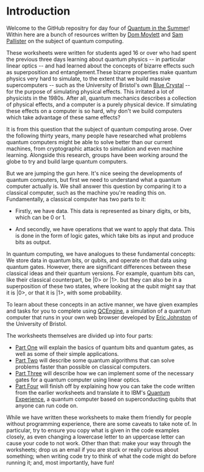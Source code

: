 # Introduction

Welcome to the GitHub repositry for day four of [Quantum in the Summer](http://www.bristol.ac.uk/physics/research/quantum/engagement/qsummer/)! Within here are a bunch of resources written by [Dom Moylett](http://research-information.bristol.ac.uk/en/persons/dom-j-moylett(4dda1234-ac14-43cf-9192-b1332f7ead2e).html) and [Sam Pallister](http://research-information.bristol.ac.uk/en/persons/sam-pallister(c76f8f71-77c2-4e76-a67c-4ce14c935a8c).html) on the subject of quantum computing.

These worksheets were written for students aged 16 or over who had spent the previous three days learning about quantum physics -- in particular linear optics -- and had learned about the concepts of bizarre effects such as superposition and entanglement.These bizarre properties make quantum physics very hard to simulate, to the extent that we build massive supercomputers -- such as the University of Bristol's own [Blue Crystal](https://www.acrc.bris.ac.uk/) -- for the purpose of simulating physical effects. This irritated a lot of physicists in the 1980s. After all, quantum mechanics describes a collection of physical effects, and a computer is a purely physical device. If simulating these effects on a computer is so hard, why don't we build computers which take advantage of these same effects?

It is from this question that the subject of quantum computing arose. Over the following thirty years, many people have researched what problems quantum computers might be able to solve better than our current machines, from cryptographic attacks to simulation and even machine learning. Alongside this research, groups have been working around the globe to try and build large quantum computers.

But we are jumping the gun here. It's nice seeing the developments of quantum computers, but first we need to understand what a quantum computer actually is. We shall answer this question by comparing it to a classical computer, such as the machine you're reading this on. Fundamentally, a classical computer has two parts to it:

* Firstly, we have data. This data is represented as binary digits, or bits, which can be 0 or 1.

* And secondly, we have operations that we want to apply that data. This is done in the form of logic gates, which take bits as input and produce bits as output.

In quantum computing, we have analogues to these fundamental concepts: We store data in quantum bits, or qubits, and operate on that data using quantum gates. However, there are significant differences between these classical ideas and their quantum versions. For example, quantum bits can, like their classical counterpart, be |0> or |1>. but they can also be in a superposition of these two states, where looking at the qubit might say that it is |0>, or that it is |1>, with some probability.

To learn about these concepts in an active manner, we have given examples and tasks for you to complete using [QCEngine](http://machinelevel.com/qc/), a simulation of a quantum computer that runs in your own web browser developed by [Eric Johnston](http://www.bristol.ac.uk/physics/people/eric-r-johnston/) of the University of Bristol.

The worksheets themselves are divided up into four parts:

* [Part One](https://github.com/djmylt/summer_school/blob/master/programming_a_qc.pdf) will explain the basics of quantum bits and quantum gates, as well as some of their simple applications.
* [Part Two](https://github.com/djmylt/summer_school/blob/master/Summer_School_Lab_Script___Algorithms_Session.pdf) will describe some quantum algorithms that can solve problems faster than possible on classical computers.
* [Part Three](https://github.com/djmylt/summer_school/blob/master/photonic_qc.pdf) will describe how we can implement some of the necessary gates for a quantum computer using linear optics.
* [Part Four](https://github.com/djmylt/summer_school/blob/master/Summer_School_Lab_Script___Superconducting_Session.pdf) will finish off by explaining how you can take the code written from the earlier worksheets and translate it to IBM's [Quantum Experience](https://quantumexperience.ng.bluemix.net/), a quantum computer based on superconducting qubits that anyone can run code on.

While we have written these worksheets to make them friendly for people without programming experience, there are some caveats to take note of. In particular, try to ensure you copy what is given in the code examples closely, as even changing a lowercase letter to an uppercase letter can cause your code to not work. Other than that: make your way through the worksheets; drop us an email if you are stuck or really curious about something; when writing code try to think of what the code might do before running it; and, most importantly, have fun!